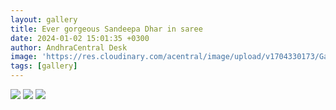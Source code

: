 ```yaml
---
layout: gallery
title: Ever gorgeous Sandeepa Dhar in saree
date: 2024-01-02 15:01:35 +0300
author: AndhraCentral Desk
image: 'https://res.cloudinary.com/acentral/image/upload/v1704330173/Galleries/243098-k23v7oxl_vvfuoq.webp'
tags: [gallery]
---
```

<div class="gallery-box">
  <div class="gallery">
    <img src="https://res.cloudinary.com/acentral/image/upload/v1704330173/Galleries/243098-k23v7oxl_vvfuoq.webp" loading="lazy">
    <img src="https://res.cloudinary.com/acentral/image/upload/v1704330178/Galleries/243100-tt666f7w_vifivp.jpg" loading="lazy">
    <img src="https://res.cloudinary.com/acentral/image/upload/v1704330183/Galleries/243099-ntz7fls9_mqg59d.webp" loading="lazy">
  </div>
</div>
